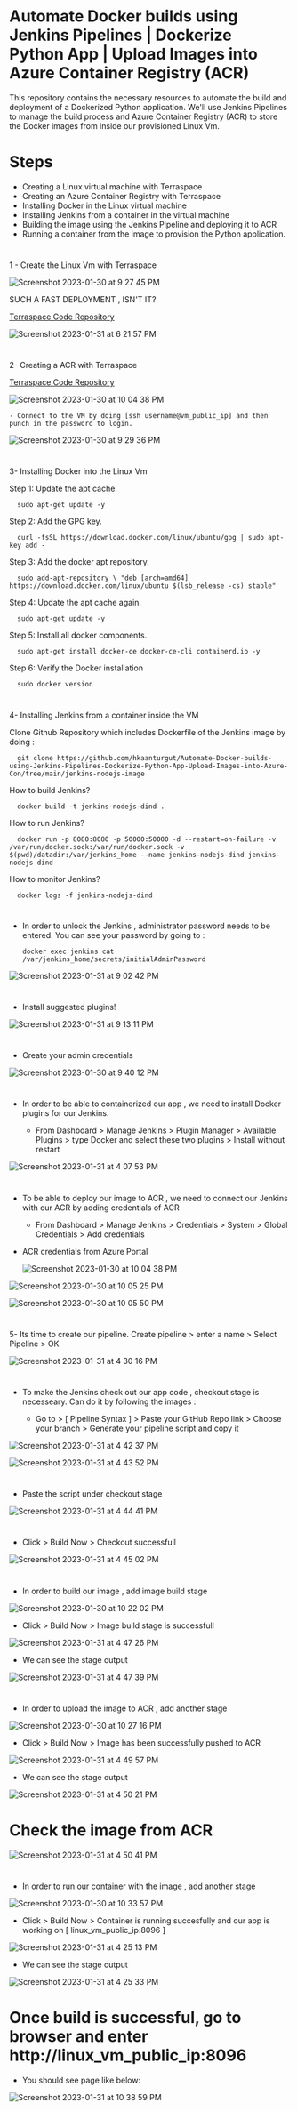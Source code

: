# Automate Docker builds using Jenkins Pipelines | Dockerize Python App | Upload Images into Azure Container Registry (ACR)

This repository contains the necessary resources to automate the build and deployment of a Dockerized Python application. We'll use Jenkins Pipelines to manage the build process and Azure Container Registry (ACR) to store the Docker images from inside our provisioned Linux Vm.
#

# Steps 

- Creating a Linux virtual machine with Terraspace
- Creating an Azure Container Registry with Terraspace
- Installing Docker in the Linux virtual machine
- Installing Jenkins from a container in the virtual machine
- Building the image using the Jenkins Pipeline and deploying it to ACR
- Running a container from the image to provision the Python application.
#

1 - Create the Linux Vm with Terraspace 

![Screenshot 2023-01-30 at 9 27 45 PM](https://user-images.githubusercontent.com/113396342/215927980-43838eba-2940-4d5b-910b-ef6b8aeae09c.png)

SUCH A FAST DEPLOYMENT , ISN'T IT?

<a href="https://github.com/hkaanturgut/Automate-Docker-builds-using-Jenkins-Pipelines-Dockerize-Python-App-Upload-Images-into-Azure-Con/tree/main/azure_terraspace_linux-vm" target="_blank">Terraspace Code Repository</a> 

![Screenshot 2023-01-31 at 6 21 57 PM](https://user-images.githubusercontent.com/113396342/215906529-b0bdca76-be36-4caa-bb0e-f35646b49daa.png)
#

2- Creating a ACR with Terraspace

<a href="https://github.com/hkaanturgut/Automate-Docker-builds-using-Jenkins-Pipelines-Dockerize-Python-App-Upload-Images-into-Azure-Con/tree/main/azure_terraspace_acr" target="_blank">Terraspace Code Repository</a> 

![Screenshot 2023-01-30 at 10 04 38 PM](https://user-images.githubusercontent.com/113396342/215906667-d768657b-8591-40d9-bf47-9020ed0fd7fb.png)


    - Connect to the VM by doing [ssh username@vm_public_ip] and then punch in the password to login.
    
![Screenshot 2023-01-30 at 9 29 36 PM](https://user-images.githubusercontent.com/113396342/215928174-23333182-ee00-4fd2-8e1c-ca4ae77e1e8b.png)

#
3-  Installing Docker into the Linux Vm

Step 1: Update the apt cache.

      sudo apt-get update -y
Step 2: Add the GPG key.

      curl -fsSL https://download.docker.com/linux/ubuntu/gpg | sudo apt-key add -
Step 3: Add the docker apt repository.

      sudo add-apt-repository \ "deb [arch=amd64] https://download.docker.com/linux/ubuntu $(lsb_release -cs) stable"
    
Step 4: Update the apt cache again.

      sudo apt-get update -y
      
Step 5: Install all docker components.

      sudo apt-get install docker-ce docker-ce-cli containerd.io -y
      
Step 6: Verify the Docker installation

      sudo docker version
      
#
4- Installing Jenkins from a container inside the VM

Clone Github Repository which includes Dockerfile of the Jenkins image by doing :

      git clone https://github.com/hkaanturgut/Automate-Docker-builds-using-Jenkins-Pipelines-Dockerize-Python-App-Upload-Images-into-Azure-Con/tree/main/jenkins-nodejs-image

How to build Jenkins? 

      docker build -t jenkins-nodejs-dind .
      
How to run Jenkins?

      docker run -p 8080:8080 -p 50000:50000 -d --restart=on-failure -v /var/run/docker.sock:/var/run/docker.sock -v $(pwd)/datadir:/var/jenkins_home --name jenkins-nodejs-dind jenkins-nodejs-dind
      
How to monitor Jenkins?

      docker logs -f jenkins-nodejs-dind
#

- In order to unlock the Jenkins , administrator password needs to be entered. You can see your password by going to :
   
      docker exec jenkins cat /var/jenkins_home/secrets/initialAdminPassword

![Screenshot 2023-01-31 at 9 02 42 PM](https://user-images.githubusercontent.com/113396342/215927010-a0d10854-c9c2-46a7-9dc3-3e1a9e9ff999.png)
#

- Install suggested plugins!

![Screenshot 2023-01-31 at 9 13 11 PM](https://user-images.githubusercontent.com/113396342/215928476-0e49990d-a699-43a5-894a-a307b180a4a6.png)
#

- Create your admin credentials

![Screenshot 2023-01-30 at 9 40 12 PM](https://user-images.githubusercontent.com/113396342/215928690-6c6a6673-b070-4617-b809-5f79ea88b920.png)
#

- In order to be able to containerized our app , we need to install Docker plugins for our Jenkins.
 
     - From Dashboard > Manage Jenkins > Plugin Manager > Available Plugins > type Docker and select these two plugins > Install without restart
     
![Screenshot 2023-01-31 at 4 07 53 PM](https://user-images.githubusercontent.com/113396342/215929121-0c88075f-4994-4004-b6b7-0c9d3728cbcb.png)
#

- To be able to deploy our image to ACR , we need to connect our Jenkins with our ACR by adding credentials of ACR

     - From Dashboard > Manage Jenkins > Credentials > System > Global Credentials > Add credentials 
     
- ACR credentials from Azure Portal
   
   ![Screenshot 2023-01-30 at 10 04 38 PM](https://user-images.githubusercontent.com/113396342/215930665-b300cbe1-e901-4ca5-8d9c-d8bef88df9c1.png)

![Screenshot 2023-01-30 at 10 05 25 PM](https://user-images.githubusercontent.com/113396342/215930412-0fb7e273-c891-4336-bb56-12e8edb91683.png)


![Screenshot 2023-01-30 at 10 05 50 PM](https://user-images.githubusercontent.com/113396342/215929954-df4add05-bb6f-4e40-a349-98bea9666cfc.png)
#

5- Its time to create our pipeline. Create pipeline > enter a name > Select Pipeline > OK

![Screenshot 2023-01-31 at 4 30 16 PM](https://user-images.githubusercontent.com/113396342/215932951-876030d9-5784-4809-a3bb-208cf64143f9.png)
#

- To make the Jenkins check out our app code , checkout stage is necesseary. Can do it by following the images :
     
     - Go to > [ Pipeline Syntax ] > Paste your GitHub Repo link > Choose your branch > Generate your pipeline script and copy it

![Screenshot 2023-01-31 at 4 42 37 PM](https://user-images.githubusercontent.com/113396342/215933493-ddbf3855-622f-4fa1-b9ad-711f7643e32c.png)

![Screenshot 2023-01-31 at 4 43 52 PM](https://user-images.githubusercontent.com/113396342/215933919-52a26670-cf87-4818-af4f-81e2d6a6b0f2.png)
#

- Paste the script under checkout stage 

![Screenshot 2023-01-31 at 4 44 41 PM](https://user-images.githubusercontent.com/113396342/215934537-067e6925-1b18-4c2c-91b1-10acd2781649.png)
#

- Click > Build Now > Checkout successfull

![Screenshot 2023-01-31 at 4 45 02 PM](https://user-images.githubusercontent.com/113396342/215935373-3984964c-6d37-4302-98d3-724de9d609ad.png)
#

- In order to build our image , add image build stage 

![Screenshot 2023-01-30 at 10 22 02 PM](https://user-images.githubusercontent.com/113396342/215935817-b01f061e-2d73-4836-83fb-5ac496d8dbd3.png)

- Click > Build Now > Image build stage is successfull

![Screenshot 2023-01-31 at 4 47 26 PM](https://user-images.githubusercontent.com/113396342/215936063-f9866682-21d9-4567-ad3f-59d38feda4d5.png)

- We can see the stage output

![Screenshot 2023-01-31 at 4 47 39 PM](https://user-images.githubusercontent.com/113396342/215936191-c7b23c41-12f9-449f-a715-535114a4e4aa.png)

#

- In order to upload the image to ACR , add another stage

![Screenshot 2023-01-30 at 10 27 16 PM](https://user-images.githubusercontent.com/113396342/215936525-db63050b-16e4-4bea-808b-0608ff383950.png)

- Click > Build Now > Image has been successfully pushed to ACR

![Screenshot 2023-01-31 at 4 49 57 PM](https://user-images.githubusercontent.com/113396342/215936706-fe4088cb-0b9e-42c8-bf57-ac5e853be6b9.png)

-  We can see the stage output

![Screenshot 2023-01-31 at 4 50 21 PM](https://user-images.githubusercontent.com/113396342/215936759-c58e0915-f681-4311-9a7b-467608402420.png)
#

# Check the image from ACR
![Screenshot 2023-01-31 at 4 50 41 PM](https://user-images.githubusercontent.com/113396342/215936845-cb203872-e75a-4959-8ef1-bc603db70a7a.png)

#

- In order to run our container with the image , add another stage

![Screenshot 2023-01-30 at 10 33 57 PM](https://user-images.githubusercontent.com/113396342/215937262-0a0f9c2d-2b14-4974-87c3-bf75baec1c1d.png)

- Click > Build Now > Container is running succesfully and our app is working on [ linux_vm_public_ip:8096 ]

![Screenshot 2023-01-31 at 4 25 13 PM](https://user-images.githubusercontent.com/113396342/215937647-da35b4cc-5acd-443a-b764-15b2e92f1e8e.png)

-   We can see the stage output

![Screenshot 2023-01-31 at 4 25 33 PM](https://user-images.githubusercontent.com/113396342/215937678-b204af11-137a-4aeb-b93b-a4c93242f032.png)

#

# Once build is successful, go to browser and enter http://linux_vm_public_ip:8096
- You should see page like below:


![Screenshot 2023-01-31 at 10 38 59 PM](https://user-images.githubusercontent.com/113396342/215939441-d4d7b255-3fc6-4e13-845c-943c4d2c45fd.png)



